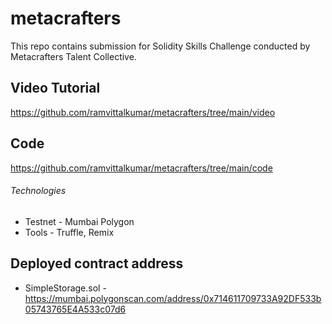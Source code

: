 # metacrafters
This repo contains submission for Solidity Skills Challenge conducted by Metacrafters Talent Collective.

## Video Tutorial
https://github.com/ramvittalkumar/metacrafters/tree/main/video

## Code
https://github.com/ramvittalkumar/metacrafters/tree/main/code

###### Technologies

- Testnet - Mumbai Polygon
- Tools - Truffle, Remix

## Deployed contract address

- SimpleStorage.sol - https://mumbai.polygonscan.com/address/0x714611709733A92DF533b05743765E4A533c07d6

  

